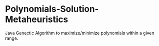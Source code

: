 # Polynomials-Solution-Metaheuristics
Java Genectic Algorithm to maximize/minimize polynomials within a given range.
